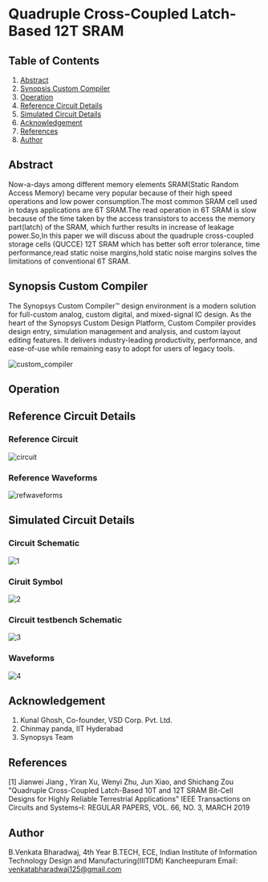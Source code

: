 # Quadruple Cross-Coupled Latch-Based 12T SRAM
## Table of Contents 
1. [Abstract](#Introduction) 
2. [Synopsis Custom Compiler](#Synopsis-Custom-Compiler)
3. [Operation](#Operation)
4. [Reference Circuit Details](#Reference-Circuit-Details)
5. [Simulated Circuit Details](#Simulated-Circuit-Details)
6. [Acknowledgement](#Acknowledgement)
7. [References](#References)
8. [Author](#Author)
## Abstract 
Now-a-days among different memory elements SRAM(Static Random Access Memory) became very popular because of their high speed operations and low power consumption.The most common SRAM cell used in todays applications are 6T SRAM.The read operation in 6T SRAM is slow because of the time taken by the access transistors to access the memory part(latch) of the SRAM, which further results in increase of leakage power.So,In this paper we will discuss about the quadruple cross-coupled storage cells (QUCCE) 12T SRAM which has better soft error tolerance, time performance,read static noise margins,hold static noise margins solves the limitations of conventional 6T SRAM.
## Synopsis Custom Compiler 
The Synopsys Custom Compiler™ design environment is a modern solution for full-custom analog, custom digital, and mixed-signal IC design. As the heart of the Synopsys Custom Design Platform, Custom Compiler provides design entry, simulation management and analysis, and custom layout editing features. It delivers industry-leading productivity, performance, and ease-of-use while remaining easy to adopt for users of legacy tools.

![custom_compiler](https://user-images.githubusercontent.com/100586116/156113543-8e429db2-809c-4439-8a1c-53f9264caeca.png)
## Operation 
## Reference Circuit Details 
### Reference Circuit 
![circuit](https://user-images.githubusercontent.com/100586116/156113502-fd0c8583-4b9e-43d4-959c-5b694fa1b4df.PNG)
### Reference Waveforms
![refwaveforms](https://user-images.githubusercontent.com/100586116/156113559-19ffc695-f0c5-44e0-9882-3f918ed49a2b.PNG)
## Simulated Circuit Details 
### Circuit Schematic 
![1](https://user-images.githubusercontent.com/100586116/156121649-32b9f78e-4bad-4537-8d81-18224b1cbefd.PNG)
### Ciruit Symbol 
![2](https://user-images.githubusercontent.com/100586116/156121664-7988f665-3cba-445a-9e54-e9a5c176e93b.PNG)
### Circuit testbench Schematic 
![3](https://user-images.githubusercontent.com/100586116/156121666-da6c7fc7-7381-4031-a31c-6c5589a76c32.PNG)
### Waveforms 
![4](https://user-images.githubusercontent.com/100586116/156121668-e8275060-0d1e-4207-8e38-2df1d84769b5.PNG)
## Acknowledgement 
1. Kunal Ghosh, Co-founder, VSD Corp. Pvt. Ltd.
2. Chinmay panda, IIT Hyderabad
3. Synopsys Team 
## References 
[1] Jianwei Jiang , Yiran Xu, Wenyi Zhu, Jun Xiao, and Shichang Zou "Quadruple Cross-Coupled Latch-Based 10T and 12T SRAM Bit-Cell Designs for Highly Reliable Terrestrial Applications"
IEEE Transactions on Circuits and Systems–I: REGULAR PAPERS,
VOL. 66, NO. 3, MARCH 2019
## Author 
B.Venkata Bharadwaj, 4th Year B.TECH, ECE, Indian Institute of Information Technology Design and Manufacturing(IIITDM) Kancheepuram
Email: venkatabharadwaj125@gmail.com
